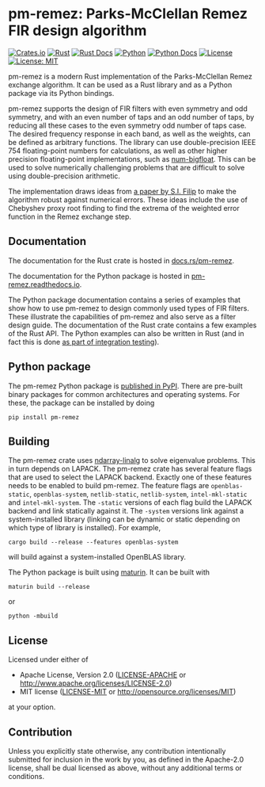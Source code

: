 # pm-remez: Parks-McClellan Remez FIR design algorithm

[![Crates.io][crates-badge]][crates-url]
[![Rust](https://github.com/maia-sdr/pm-remez/actions/workflows/rust.yml/badge.svg)](https://github.com/maia-sdr/pm-remez/actions/workflows/rust.yml)
[![Rust Docs][docs-badge]][docs-url]
[![Python](https://github.com/maia-sdr/pm-remez/actions/workflows/maturin.yml/badge.svg)](https://github.com/maia-sdr/pm-remez/actions/workflows/maturin.yml)
[![Python Docs](https://readthedocs.org/projects/pm-remez/badge/?version=latest)](https://pm-remez.readthedocs.io/en/latest/?badge=latest)
[![License](https://img.shields.io/badge/License-Apache_2.0-blue.svg)](https://opensource.org/licenses/Apache-2.0)
[![License: MIT](https://img.shields.io/badge/License-MIT-yellow.svg)](https://opensource.org/licenses/MIT)

[crates-badge]: https://img.shields.io/crates/v/pm-remez
[crates-url]: https://crates.io/crates/pm-remez
[docs-badge]: https://docs.rs/pm-remez/badge.svg
[docs-url]: https://docs.rs/pm-remez

pm-remez is a modern Rust implementation of the Parks-McClellan Remez exchange
algorithm. It can be used as a Rust library and as a Python package via its
Python bindings.

pm-remez supports the design of FIR filters with even symmetry and odd symmetry,
and with an even number of taps and an odd number of taps, by reducing all these
cases to the even symmetry odd number of taps case. The desired frequency
response in each band, as well as the weights, can be defined as arbitrary
functions. The library can use double-precision IEEE 754 floating-point numbers
for calculations, as well as other higher precision floating-point
implementations, such as
[num-bigfloat](https://docs.rs/num-bigfloat/latest/num_bigfloat/). This can be
used to solve numerically challenging problems that are difficult to solve using
double-precision arithmetic.

The implementation draws ideas from
[a paper by S.I. Filip](https://dl.acm.org/doi/10.1145/2904902)
to make the algorithm robust against numerical errors. These ideas include the
use of Chebyshev proxy root finding to find the extrema of the weighted error
function in the Remez exchange step.

## Documentation

The documentation for the Rust crate is hosted in
[docs.rs/pm-remez](https://docs.rs/pm-remez).

The documentation for the Python package is hosted in
[pm-remez.readthedocs.io](https://pm-remez.readthedocs.io/).

The Python package documentation contains a series of examples that show how to
use pm-remez to design commonly used types of FIR filters. These illustrate the
capabilities of pm-remez and also serve as a filter design guide. The
documentation of the Rust crate contains a few examples of the Rust API. The
Python examples can also be written in Rust (and in fact this is done
[as part of integration testing](tests/filter_designs.rs)).

## Python package

The pm-remez Python package is [published in
PyPI](https://pypi.org/project/pm-remez/). There are pre-built binary packages
for common architectures and operating systems. For these, the package can be
installed by doing

```
pip install pm-remez
```

## Building

The pm-remez crate uses [ndarray-linalg](https://docs.rs/ndarray-linalg/) to
solve eigenvalue problems. This in turn depends on LAPACK. The pm-remez crate
has several feature flags that are used to select the LAPACK backend. Exactly
one of these features needs to be enabled to build pm-remez. The feature flags
are `openblas-static`, `openblas-system`, `netlib-static`, `netlib-system`,
`intel-mkl-static` and `intel-mkl-system`. The `-static` versions of each flag
build the LAPACK backend and link statically against it. The `-system` versions
link against a system-installed library (linking can be dynamic or static
depending on which type of library is installed). For example,
```
cargo build --release --features openblas-system
```
will build against a system-installed OpenBLAS library.

The Python package is built using [maturin](https://docs.rs/ndarray-linalg/).
It can be built with
```
maturin build --release
```
or
```
python -mbuild
```

## License

Licensed under either of

 * Apache License, Version 2.0
   ([LICENSE-APACHE](LICENSE-APACHE) or http://www.apache.org/licenses/LICENSE-2.0)
 * MIT license
   ([LICENSE-MIT](LICENSE-MIT) or http://opensource.org/licenses/MIT)

at your option.

## Contribution

Unless you explicitly state otherwise, any contribution intentionally submitted
for inclusion in the work by you, as defined in the Apache-2.0 license, shall be
dual licensed as above, without any additional terms or conditions.
